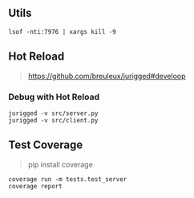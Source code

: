 ## Utils

```
lsof -nti:7976 | xargs kill -9
```

## Hot Reload

> https://github.com/breuleux/jurigged#develoop

### Debug with Hot Reload

```
jurigged -v src/server.py
jurigged -v src/client.py
```

## Test Coverage

> pip install coverage

```
coverage run -m tests.test_server
coverage report
```
